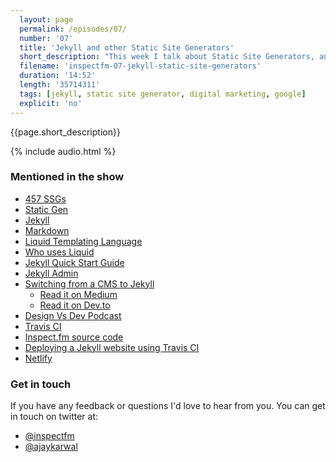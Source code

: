 ```yaml
---
  layout: page
  permalink: /episodes/07/
  number: '07'
  title: 'Jekyll and other Static Site Generators'
  short_description: "This week I talk about Static Site Generators, and in particular a tool called Jekyll. What are SSGs? How do you get started? What are they good for?"
  filename: 'inspectfm-07-jekyll-static-site-generators'
  duration: '14:52'
  length: '35714311'
  tags: [jekyll, static site generator, digital marketing, google]
  explicit: 'no'
---
```


{{page.short_description}}

{% include audio.html %}

### Mentioned in the show

- [457 SSGs](https://staticsitegenerators.net/)
- [Static Gen](https://www.staticgen.com/)
- [Jekyll](https://jekyllrb.com/)
- [Markdown](https://daringfireball.net/projects/markdown/)
- [Liquid Templating Language](https://shopify.github.io/liquid/)
- [Who uses Liquid](https://github.com/Shopify/liquid/wiki#who-uses-liquid)
- [Jekyll Quick Start Guide](http://jekyllrb.com/docs/quickstart/)
- [Jekyll Admin](https://jekyll.github.io/jekyll-admin/)
- [Switching from a CMS to Jekyll](http://www.ajaykarwal.com/switching-from-cms-to-jekyll/)
  - [Read it on Medium](https://medium.com/@ajaykarwal/switching-from-a-cms-to-jekyll-3dce77fbeff5)
  - [Read it on Dev.to](https://dev.to/ajaykarwal/switching-from-a-cms-to-jekyll)
- [Design Vs Dev Podcast](http://agileleague.com/blog/move-your-cms-to-a-static-site-generator/)
- [Travis CI](https://travis-ci.org/)
- [Inspect.fm source code](https://github.com/ajaykarwal/inspect-fm)
- [Deploying a Jekyll website using Travis CI](http://www.ajaykarwal.com/deploying-jekyll-using-travis-ci/)
- [Netlify](https://www.netlify.com/)

### Get in touch

If you have any feedback or questions I'd love to hear from you. You can get in touch on twitter at:

- [@inspectfm](http://twitter.com/inspectfm)
- [@ajaykarwal](http://twitter.com/ajaykarwal)
